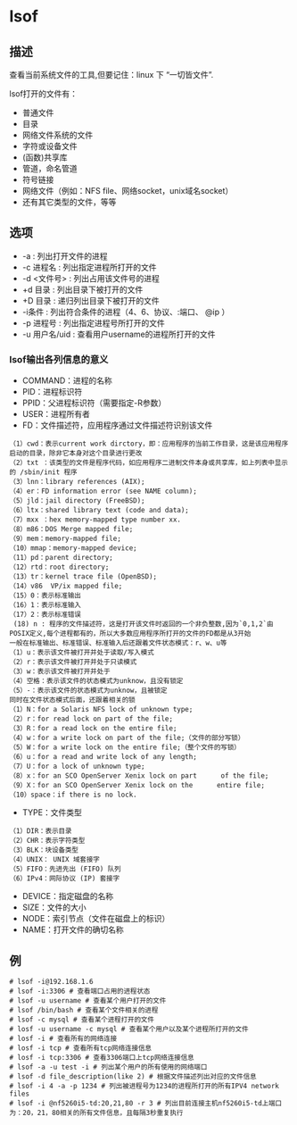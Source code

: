 # lsof

## 描述

查看当前系统文件的工具,但要记住：linux 下 “一切皆文件”.

lsof打开的文件有：

- 普通文件
- 目录
- 网络文件系统的文件
- 字符或设备文件
- (函数)共享库
- 管道，命名管道
- 符号链接
- 网络文件（例如：NFS file、网络socket，unix域名socket）
- 还有其它类型的文件，等等

## 选项

- -a : 列出打开文件的进程
- -c 进程名 : 列出指定进程所打开的文件
- -d <文件号> : 列出占用该文件号的进程
- +d 目录 : 列出目录下被打开的文件
- +D 目录 : 递归列出目录下被打开的文件
- -i条件 : 列出符合条件的进程（4、6、协议、:端口、 @ip ）
- -p 进程号 : 列出指定进程号所打开的文件
- -u 用户名/uid : 查看用户username的进程所打开的文件

###  lsof输出各列信息的意义

- COMMAND：进程的名称
- PID：进程标识符
- PPID：父进程标识符（需要指定-R参数）
- USER：进程所有者
- FD：文件描述符，应用程序通过文件描述符识别该文件
```
（1）cwd：表示current work dirctory，即：应用程序的当前工作目录，这是该应用程序启动的目录，除非它本身对这个目录进行更改
（2）txt ：该类型的文件是程序代码，如应用程序二进制文件本身或共享库，如上列表中显示的 /sbin/init 程序
（3）lnn：library references (AIX);
（4）er：FD information error (see NAME column);
（5）jld：jail directory (FreeBSD);
（6）ltx：shared library text (code and data);
（7）mxx ：hex memory-mapped type number xx.
（8）m86：DOS Merge mapped file;
（9）mem：memory-mapped file;
（10）mmap：memory-mapped device;
（11）pd：parent directory;
（12）rtd：root directory;
（13）tr：kernel trace file (OpenBSD);
（14）v86  VP/ix mapped file;
（15）0：表示标准输出
（16）1：表示标准输入
（17）2：表示标准错误
 (18) n : 程序的文件描述符，这是打开该文件时返回的一个非负整数,因为`0,1,2`由POSIX定义,每个进程都有的，所以大多数应用程序所打开的文件的FD都是从3开始 
一般在标准输出、标准错误、标准输入后还跟着文件状态模式：r、w、u等
（1）u：表示该文件被打开并处于读取/写入模式
（2）r：表示该文件被打开并处于只读模式
（3）w：表示该文件被打开并处于
（4）空格：表示该文件的状态模式为unknow，且没有锁定
（5）-：表示该文件的状态模式为unknow，且被锁定
同时在文件状态模式后面，还跟着相关的锁
（1）N：for a Solaris NFS lock of unknown type;
（2）r：for read lock on part of the file;
（3）R：for a read lock on the entire file;
（4）w：for a write lock on part of the file;（文件的部分写锁）
（5）W：for a write lock on the entire file;（整个文件的写锁）
（6）u：for a read and write lock of any length;
（7）U：for a lock of unknown type;
（8）x：for an SCO OpenServer Xenix lock on part      of the file;
（9）X：for an SCO OpenServer Xenix lock on the      entire file;
（10）space：if there is no lock.
```
- TYPE：文件类型
```
（1）DIR：表示目录
（2）CHR：表示字符类型
（3）BLK：块设备类型
（4）UNIX： UNIX 域套接字
（5）FIFO：先进先出 (FIFO) 队列
（6）IPv4：网际协议 (IP) 套接字
```
- DEVICE：指定磁盘的名称
- SIZE：文件的大小
- NODE：索引节点（文件在磁盘上的标识）
- NAME：打开文件的确切名称

## 例

    # lsof -i@192.168.1.6
    # lsof -i:3306 # 查看端口占用的进程状态
    # lsof -u username # 查看某个用户打开的文件
    # lsof /bin/bash # 查看某个文件相关的进程
    # lsof -c mysql # 查看某个进程打开的文件
    # losf -u username -c mysql # 查看某个用户以及某个进程所打开的文件
    # losf -i # 查看所有的网络连接
    # losf -i tcp # 查看所有tcp网络连接信息
    # losf -i tcp:3306 # 查看3306端口上tcp网络连接信息
    # lsof -a -u test -i # 列出某个用户的所有使用的网络端口
    # lsof -d file_description(like 2) # 根据文件描述列出对应的文件信息
    # lsof -i 4 -a -p 1234 # 列出被进程号为1234的进程所打开的所有IPV4 network files
    # lsof -i @nf5260i5-td:20,21,80 -r 3 # 列出目前连接主机nf5260i5-td上端口为：20，21，80相关的所有文件信息，且每隔3秒重复执行
